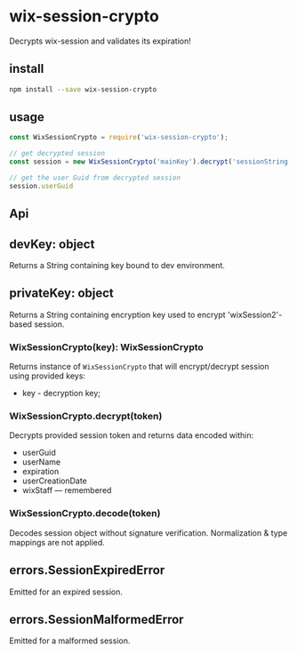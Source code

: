 # wix-session-crypto

Decrypts wix-session and validates its expiration!

## install

```bash
npm install --save wix-session-crypto
```

## usage

```js
const WixSessionCrypto = require('wix-session-crypto');

// get decrypted session
const session = new WixSessionCrypto('mainKey').decrypt('sessionString');

// get the user Guid from decrypted session
session.userGuid
```

## Api

## devKey: object
Returns a String containing key bound to dev environment.

## privateKey: object
Returns a String containing encryption key used to encrypt 'wixSession2'-based session.

### WixSessionCrypto(key): WixSessionCrypto
Returns instance of `WixSessionCrypto` that will encrypt/decrypt session using provided keys:
 - key - decryption key;

### WixSessionCrypto.decrypt(token)
Decrypts provided session token and returns data encoded within:
- userGuid
- userName
- expiration
- userCreationDate
- wixStaff
— remembered

### WixSessionCrypto.decode(token)
Decodes session object without signature verification. Normalization & type mappings are not applied.

## errors.SessionExpiredError
Emitted for an expired session.

## errors.SessionMalformedError
Emitted for a malformed session.
